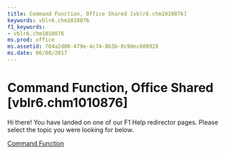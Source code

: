 ```yaml
---
title: Command Function, Office Shared [vblr6.chm1010876]
keywords: vblr6.chm1010876
f1_keywords:
- vblr6.chm1010876
ms.prod: office
ms.assetid: 704a2d00-479e-4c74-8b3b-0c90ec608928
ms.date: 06/08/2017
---
```



# Command Function, Office Shared [vblr6.chm1010876]

Hi there! You have landed on one of our F1 Help redirector pages. Please select the topic you were looking for below.

[Command Function](http://msdn.microsoft.com/library/2eaefb12-2e7f-ab4a-9cd8-fc0739e33bf5%28Office.15%29.aspx)

